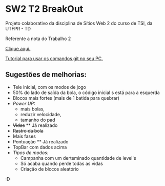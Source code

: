 # SW2 T2 BreakOut
Projeto colaborativo da disciplina de Sítios Web 2 do curso de TSI, da UTFPR - TD

Referente a nota do Trabalho 2

[Clique aqui.](https://epbsantos.github.io/SW2-T2-BreakOut/)


[Tutorial para usar os comandos git no seu PC.](https://www.youtube.com/watch?v=rkXUNqg25xE)


## Sugestões de melhorias:

* Tele inicial, com os modos de jogo
* 50% do lado de saída da bola, o código inicial s está para a esquerda
* Blocos mais fortes (mais de 1 batida para quebrar)
* _Power UP:_
    * mais bolas, 
    * reduzir velocidade, 
    * tamanho do pad
* ~~Vidas~~ ** Já realizado
* ~~Rastro da bola~~ 
* Mais fases
* ~~Pontuação~~ ** Já realizado
* TopBar com dados acima
* _Tipos de modos:_
    * Campanha com um derteminado quantidade de level's
    * Só acaba quando perde todas as vidas
    * Criação de blocos aleatório 

:D

